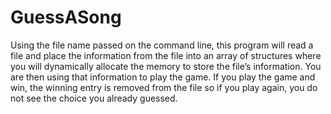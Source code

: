 # GuessASong

Using the file name passed on the command line, this program will read a file and place the information from the file into an
array of structures where you will dynamically allocate the memory to store the file’s information. You are then using that
information to play the game. If you play the game and win, the winning entry is removed from the file so if you play again,
you do not see the choice you already guessed.
